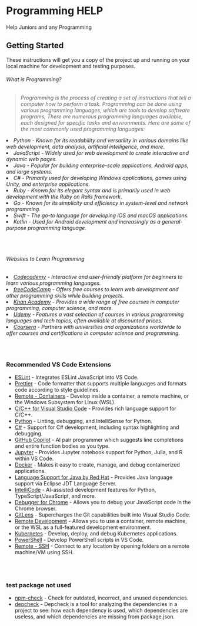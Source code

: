 # Programming HELP
Help Juniors and any Programming
## Getting Started
These instructions will get you a copy of the project up and running on your local machine for development and testing purposes.


<h6>What is Programming?<h6/>

  > Programming is the process of creating a set of instructions that tell a computer how to perform a task. Programming can be done using various programming languages, which are tools to develop software programs, There are numerous programming languages available, each designed for specific tasks and environments. Here are some of the most commonly used programming languages:

  <li>Python - Known for its readability and versatility in various domains like web development, data analysis, artificial intelligence, and more.</li>
  <li>JavaScript - Widely used for web development to create interactive and dynamic web pages.</li>
  <li>Java - Popular for building enterprise-scale applications, Android apps, and large systems.</li>
  <li>C# - Primarily used for developing Windows applications, games using Unity, and enterprise applications.</li>
  <li>Ruby - Known for its elegant syntax and is primarily used in web development with the Ruby on Rails framework.</li>
  <li>Go - Known for its simplicity and efficiency in system-level and network programming.</li>
  <li>Swift - The go-to language for developing iOS and macOS applications.</li>
  <li>Kotlin - Used for Android development and increasingly as a general-purpose programming language.</li>
<br/>
<br/>
<h6>Websites to Learn Programming<h6/>
<li><a href="https://www.codecademy.com" className="text-blue-400 underline">Codecademy</a> - Interactive and user-friendly platform for beginners to learn various programming languages.</li>
<li><a href="https://www.freecodecamp.org" className="text-blue-400 underline">freeCodeCamp</a> - Offers free courses to learn web development and other programming skills while building projects.</li>
<li><a href="https://www.khanacademy.org" className="text-blue-400 underline">Khan Academy</a> - Provides a wide range of free courses in computer programming, computer science, and more.</li>
<li><a href="https://www.udemy.com" className="text-blue-400 underline">Udemy</a> - Features a vast selection of courses in various programming languages and tech topics, often available at discounted prices.</li>
<li><a href="https://www.coursera.org" className="text-blue-400 underline">Coursera</a> - Partners with universities and organizations worldwide to offer courses and certifications in computer science and programming.</li>





<br/>
<br/>

### Recommended VS Code Extensions

- [ESLint](https://marketplace.visualstudio.com/items?itemName=dbaeumer.vscode-eslint) - Integrates ESLint JavaScript into VS Code.
- [Prettier](https://marketplace.visualstudio.com/items?itemName=esbenp.prettier-vscode) - Code formatter that supports multiple languages and formats code according to style guidelines.
- [Remote - Containers](https://marketplace.visualstudio.com/items?itemName=ms-vscode-remote.remote-containers) - Develop inside a container, a remote machine, or the Windows Subsystem for Linux (WSL).
- [C/C++ for Visual Studio Code](https://marketplace.visualstudio.com/items?itemName=ms-vscode.cpptools) - Provides rich language support for C/C++.
- [Python](https://marketplace.visualstudio.com/items?itemName=ms-python.python) - Linting, debugging, and IntelliSense for Python.
- [C#](https://marketplace.visualstudio.com/items?itemName=ms-dotnettools.csharp) - Support for C# development, including syntax highlighting and debugging.
- [GitHub Copilot](https://marketplace.visualstudio.com/items?itemName=GitHub.copilot) - AI pair programmer which suggests line completions and entire function bodies as you type.
- [Jupyter](https://marketplace.visualstudio.com/items?itemName=ms-toolsai.jupyter) - Provides Jupyter notebook support for Python, Julia, and R within VS Code.
- [Docker](https://marketplace.visualstudio.com/items?itemName=ms-azuretools.vscode-docker) - Makes it easy to create, manage, and debug containerized applications.
- [Language Support for Java by Red Hat](https://marketplace.visualstudio.com/items?itemName=redhat.java) - Provides Java language support via Eclipse JDT Language Server.
- [IntelliCode](https://marketplace.visualstudio.com/items?itemName=VisualStudioExptTeam.vscodeintellicode) - AI-assisted development features for Python, TypeScript/JavaScript, and more.
- [Debugger for Chrome](https://marketplace.visualstudio.com/items?itemName=msjsdiag.debugger-for-chrome) - Allows you to debug your JavaScript code in the Chrome browser.
- [GitLens](https://marketplace.visualstudio.com/items?itemName=eamodio.gitlens) - Supercharges the Git capabilities built into Visual Studio Code.
- [Remote Development](https://marketplace.visualstudio.com/items?itemName=ms-vscode-remote.vscode-remote-extensionpack) - Allows you to use a container, remote machine, or the WSL as a full-featured development environment.
- [Kubernetes](https://marketplace.visualstudio.com/items?itemName=ms-kubernetes-tools.vscode-kubernetes-tools) - Develop, deploy, and debug Kubernetes applications.
- [PowerShell](https://marketplace.visualstudio.com/items?itemName=ms-vscode.powershell) - Develop PowerShell scripts in VS Code.
- [Remote - SSH](https://marketplace.visualstudio.com/items?itemName=ms-vscode-remote.remote-ssh) - Connect to any location by opening folders on a remote machine/VM using SSH.






















<br/>
<br/>

### test package not used
- [npm-check](https://www.npmjs.com/package/npm-check) - Check for outdated, incorrect, and unused dependencies.
- [depcheck](https://www.npmjs.com/package/depcheck) - Depcheck is a tool for analyzing the dependencies in a project to see: how each dependency is used, which dependencies are useless, and which dependencies are missing from package.json.
